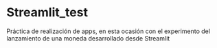 # Streamlit_test
Práctica de realización de apps, en esta ocasión con el experimento del lanzamiento de una moneda desarrollado desde Streamlit
